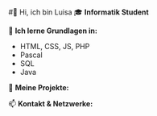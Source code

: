 #👋 Hi, ich bin Luisa
🎓 **Informatik Student**

🌱 **Ich lerne Grundlagen in:**  
- HTML, CSS, JS, PHP  
- Pascal  
- SQL
- Java

🔭 **Meine Projekte:** 

📫 **Kontakt & Netzwerke:**  
